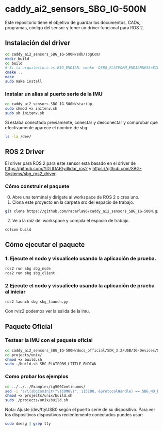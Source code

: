 # caddy_ai2_sensors_SBG_IG-500N

Este repositorio tiene el objetivo de guardar los documentos, CADs, programas, código del sensor y tener un driver funcional para ROS 2.

## Instalación del driver

```bash
cd caddy_ai2_sensors_SBG_IG-500N/sdk/sbgCom/
mkdir build
cd build
# Si la arquitectura es BIG_ENDIAN: cmake -DSBG_PLATFORM_ENDIANNESS=BIG ..
cmake .. 
make
sudo make install
```

### Instalar un alias al puerto serie de la IMU

```bash
cd caddy_ai2_sensors_SBG_IG-500N/startup
sudo chmod +x initenv.sh
sudo sh initenv.sh
```

Si estaba conectado previamente, conectar y desconectar y comprobar que efectivamente aparece el nombre de sbg

```bash
ls -la /dev/
```

## ROS 2 Driver

El driver para ROS 2 para este sensor esta basado en el driver de https://github.com/YDLIDAR/ydlidar_ros2 y https://github.com/SBG-Systems/sbg_ros2_driver.

### Cómo construir el paquete

0) Abre una terminal y dirígete al workspace de ROS 2 o crea uno.
1) Clona este proyecto en la carpeta src del espacio de trabajo.
```bash
git clone https://github.com/racarla96/caddy_ai2_sensors_SBG_IG-500N.git
```
2) Ve a la raíz del workspace y compila el espacio de trabajo.
```bash
colcon build
```

## Cómo ejecutar el paquete

### 1. Ejecute el nodo y visualícelo usando la aplicación de prueba.

```bash
ros2 run sbg sbg_node
ros2 run sbg sbg_client
```

### 2.Ejecute el nodo y visualícelo usando la aplicación de prueba al iniciar

```bash
ros2 launch sbg sbg_launch.py
```

Con rviz2 podemos ver la salida de la imu.

## Paquete Oficial

### Testear la IMU con el paquete oficial

```bash
cd caddy_ai2_sensors_SBG_IG-500N/docs_official/SDK_3.2/USB/IG-Devices/Software\ Development/sbgCom/
cd projects/unix/
chmod +x build.sh
sudo ./build.sh SBG_PLATFORM_LITTLE_ENDIAN
```
### Como probar los ejemplos

```bash
cd ../../../Examples/ig500Continuous/
sed -i 's/\(sbgComInit("\)COM6\(", 115200, &protocolHandle) == SBG_NO_ERROR\)/\1\/dev\/ttyUSB0\2/' src/ig500Continuous.c
chmod +x projects/unix/build.sh
sudo ./projects/unix/build.sh
```

Nota: Ajuste /dev/ttyUSB0 según el puerto serie de su dispositivo. Para ver los dispositivos dispositivos recientemente conectados puedes usar:

```bash
sudo dmesg | grep tty
```
